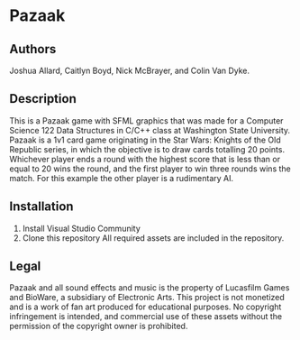 # Pazaak
## Authors
Joshua Allard, Caitlyn Boyd, Nick McBrayer, and Colin Van Dyke.

## Description
This is a Pazaak game with SFML graphics that was made for a Computer Science 122 Data Structures in C/C++ class at Washington State University. Pazaak is a 1v1 card game originating in the Star Wars: Knights of the Old Republic series, in which the objective is to draw cards totalling 20 points. Whichever player ends a round with the highest score that is less than or equal to 20 wins the round, and the first player to win three rounds wins the match. For this example the other player is a rudimentary AI.

## Installation
1. Install Visual Studio Community
2. Clone this repository
All required assets are included in the repository.

## Legal
Pazaak and all sound effects and music is the property of Lucasfilm Games and BioWare, a subsidiary of Electronic Arts. This project is not monetized and is a work of fan art produced for educational purposes. No copyright infringement is intended, and commercial use of these assets without the permission of the copyright owner is prohibited.
